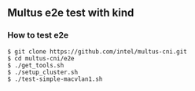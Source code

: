 ## Multus e2e test with kind

### How to test e2e


```
$ git clone https://github.com/intel/multus-cni.git
$ cd multus-cni/e2e
$ ./get_tools.sh
$ ./setup_cluster.sh
$ ./test-simple-macvlan1.sh
```

